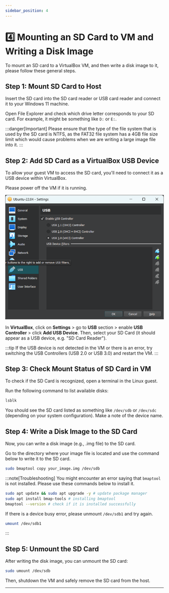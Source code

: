 ```yaml
---
sidebar_position: 4
---
```


# 4️⃣ Mounting an SD Card to VM and Writing a Disk Image

To mount an SD card to a VirtualBox VM, and then write a disk image to it, please follow these general steps.

## Step 1: Mount SD Card to Host

Insert the SD card into the SD card reader or USB card reader and connect it to your Windows 11 machine.

Open File Explorer and check which drive letter corresponds to your SD card. For example, it might be something like `D:` or `E:`.

:::danger[Important]
Please ensure that the type of the file system that is used by the SD card is NTFS, as the FAT32 file system has a 4GB file size limit which would cause problems when we are writing a large image file into it.
:::

## Step 2: Add SD Card as a VirtualBox USB Device

To allow your guest VM to access the SD card, you'll need to connect it as a USB device within VirtualBox.

Please power off the VM if it is running.

![usb_setting](./img/1-4-0.png)

In **VirtualBox**, click on **Settings** > go to **USB** section > enable **USB Controller** > click **Add USB Device**. Then, select your SD Card (it should appear as a USB device, e.g. "SD Card Reader").

:::tip
If the USB device is not detected in the VM or there is an error, try switching the USB Controllers (USB 2.0 or USB 3.0) and restart the VM.
:::

## Step 3: Check Mount Status of SD Card in VM

To check if the SD Card is recognized, open a terminal in the Linux guest.

Run the following command to list available disks:

```bash
lsblk
```

You should see the SD card listed as something like `/dev/sdb` or `/dev/sdc` (depending on your system configuration). Make a note of the device name.

## Step 4: Write a Disk Image to the SD Card

Now, you can write a disk image (e.g., .img file) to the SD card.

Go to the directory where your image file is located and use the command below to write it to the SD card.

```bash
sudo bmaptool copy your_image.img /dev/sdb
```

:::note[Troubleshooting]
You might encounter an error saying that `bmaptool` is not installed. Please use these commands below to install it.

```bash
sudo apt update && sudo apt upgrade -y # update package manager
sudo apt install bmap-tools # installing bmaptool
bmaptool --version # check if it is installed successfully
```

If there is a device busy error, please unmount `/dev/sdb1` and try again.

```bash
umount /dev/sdb1
```
:::

## Step 5: Unmount the SD Card

After writing the disk image, you can unmount the SD card:

```bash
sudo umount /dev/sdb
```

Then, shutdown the VM and safely remove the SD card from the host.

---